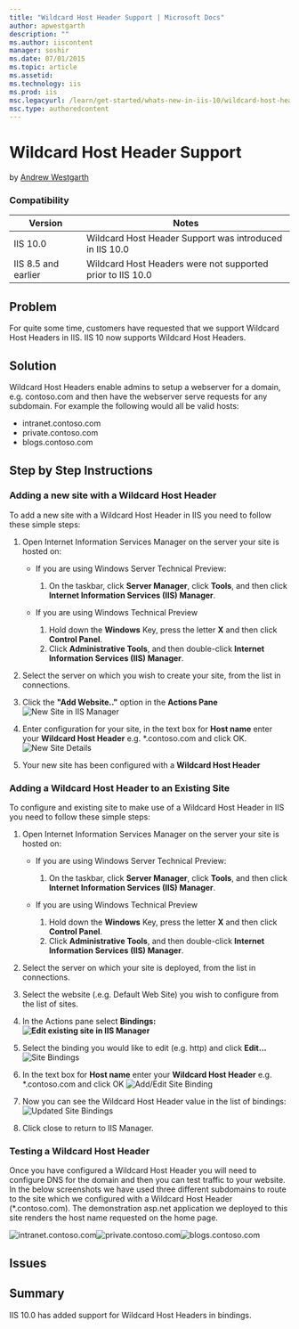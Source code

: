 ```yaml
---
title: "Wildcard Host Header Support | Microsoft Docs"
author: apwestgarth
description: ""
ms.author: iiscontent
manager: soshir
ms.date: 07/01/2015
ms.topic: article
ms.assetid: 
ms.technology: iis
ms.prod: iis
msc.legacyurl: /learn/get-started/whats-new-in-iis-10/wildcard-host-header-support
msc.type: authoredcontent
---
```

Wildcard Host Header Support
====================
by [Andrew Westgarth](https://github.com/apwestgarth)

### Compatibility

| Version | Notes |
| --- | --- |
| IIS 10.0 | Wildcard Host Header Support was introduced in IIS 10.0 |
| IIS 8.5 and earlier | Wildcard Host Headers were not supported prior to IIS 10.0 |

## Problem

For quite some time, customers have requested that we support Wildcard Host Headers in IIS. IIS 10 now supports Wildcard Host Headers.

## Solution

Wildcard Host Headers enable admins to setup a webserver for a domain, e.g. contoso.com and then have the webserver serve requests for any subdomain. For example the following would all be valid hosts:

- intranet.contoso.com
- private.contoso.com
- blogs.contoso.com

## Step by Step Instructions

### Adding a new site with a Wildcard Host Header

To add a new site with a Wildcard Host Header in IIS you need to follow these simple steps:

1. Open Internet Information Services Manager on the server your site is hosted on: 

    - If you are using Windows Server Technical Preview: 

        1. On the taskbar, click **Server Manager**, click **Tools**, and then click **Internet Information Services (IIS) Manager**.
    - If you are using Windows Technical Preview 

        1. Hold down the **Windows** Key, press the letter **X** and then click **Control Panel**.
        2. Click **Administrative Tools**, and then double-click **Internet Information Services (IIS) Manager**.
2. Select the server on which you wish to create your site, from the list in connections.
3. Click the **"Add Website.."** option in the **Actions Pane**  
    ![New Site in IIS Manager](wildcard-host-header-support/_static/image1.png)
4. Enter configuration for your site, in the text box for **Host name** enter your **Wildcard Host Header** e.g. \*.contoso.com and click OK.  
    ![New Site Details](wildcard-host-header-support/_static/image2.png)
5. Your new site has been configured with a **Wildcard Host Header**

### Adding a Wildcard Host Header to an Existing Site

To configure and existing site to make use of a Wildcard Host Header in IIS you need to follow these simple steps:

1. Open Internet Information Services Manager on the server your site is hosted on: 

    - If you are using Windows Server Technical Preview: 

        1. On the taskbar, click **Server Manager**, click **Tools**, and then click **Internet Information Services (IIS) Manager**.
    - If you are using Windows Technical Preview 

        1. Hold down the **Windows** Key, press the letter **X** and then click **Control Panel**.
        2. Click **Administrative Tools**, and then double-click **Internet Information Services (IIS) Manager**.
2. Select the server on which your site is deployed, from the list in connections.
3. Select the website (.e.g. Default Web Site) you wish to configure from the list of sites.
4. In the Actions pane select **Bindings:  
    ![Edit existing site in IIS Manager](wildcard-host-header-support/_static/image3.png)**
5. Select the binding you would like to edit (e.g. http) and click **Edit...**  
    ![Site Bindings](wildcard-host-header-support/_static/image4.png)
6. In the text box for **Host name** enter your **Wildcard Host Header** e.g. \*.contoso.com and click OK ![Add/Edit Site Binding](wildcard-host-header-support/_static/image5.png)
7. Now you can see the Wildcard Host Header value in the list of bindings:  
    ![Updated Site Bindings](wildcard-host-header-support/_static/image6.png)
8. Click close to return to IIS Manager.

### Testing a Wildcard Host Header

Once you have configured a Wildcard Host Header you will need to configure DNS for the domain and then you can test traffic to your website. In the below screenshots we have used three different subdomains to route to the site which we configured with a Wildcard Host Header (\*.contoso.com). The demonstration asp.net application we deployed to this site renders the host name requested on the home page.

![intranet.contoso.com](wildcard-host-header-support/_static/image7.png)![private.contoso.com](wildcard-host-header-support/_static/image8.png)![blogs.contoso.com](wildcard-host-header-support/_static/image9.png)

## Issues

## Summary

IIS 10.0 has added support for Wildcard Host Headers in bindings.